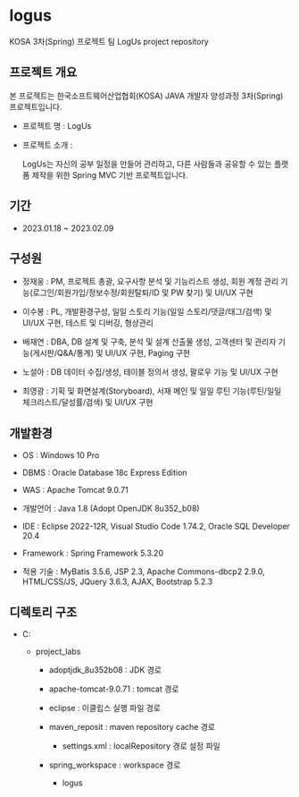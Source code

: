 # logus
KOSA 3차(Spring) 프로젝트 팀 LogUs project repository

## 프로젝트 개요

본 프로젝트는 한국소프트웨어산업협회(KOSA) JAVA 개발자 양성과정 3차(Spring) 프로젝트입니다. 

+ 프로젝트 명 : LogUs

+ 프로젝트 소개 : 

  LogUs는 자신의 공부 일정을 만들어 관리하고, 다른 사람들과 공유할 수 있는 플랫폼 제작을 위한 Spring MVC 기반 프로젝트입니다.

## 기간

+ 2023.01.18 ~ 2023.02.09

## 구성원

+ 정재웅 : PM, 프로젝트 총괄, 요구사항 분석 및 기능리스트 생성, 회원 계정 관리 기능(로그인/회원가입/정보수정/회원탈퇴/ID 및 PW 찾기) 및 UI/UX 구현

+ 이수봉 : PL, 개발환경구성, 일일 스토리 기능(일일 스토리/댓글/태그/검색) 및 UI/UX 구현, 테스트 및 디버깅, 형상관리

+ 배재연 : DBA, DB 설계 및 구축, 분석 및 설계 산출물 생성, 고객센터 및 관리자 기능(게시판/Q&A/통계) 및 UI/UX 구현, Paging 구현

+ 노설아 : DB 데이터 수집/생성, 테이블 정의서 생성, 팔로우 기능 및 UI/UX 구현

+ 최영광 : 기획 및 화면설계(Storyboard), 서재 메인 및 일일 루틴 기능(루틴/일일 체크리스트/달성률/검색) 및 UI/UX 구현

## 개발환경

+ OS : Windows 10 Pro

+ DBMS : Oracle Database 18c Express Edition

+ WAS : Apache Tomcat 9.0.71

+ 개발언어 : Java 1.8 (Adopt OpenJDK 8u352_b08)

+ IDE : Eclipse 2022-12R, Visual Studio Code 1.74.2, Oracle SQL Developer 20.4

+ Framework : Spring Framework 5.3.20

+ 적용 기술 : MyBatis 3.5.6, JSP 2.3, Apache Commons-dbcp2 2.9.0, HTML/CSS/JS, JQuery 3.6.3, AJAX, Bootstrap 5.2.3 

## 디렉토리 구조

+ C:

  + project_labs
  
    + adoptjdk_8u352b08 : JDK 경로
    
    + apache-tomcat-9.0.71 : tomcat 경로
    
    + eclipse : 이클립스 실행 파일 경로
    
    + maven_reposit : maven repository cache 경로
    
      + settings.xml : localRepository 경로 설정 파일
    
    + spring_workspace : workspace 경로
    
      + logus
  
